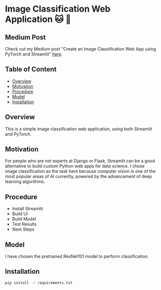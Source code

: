 # Image Classification Web Application :cat: :dog:

## Medium Post
Check out my Medium post "Create an Image Classification Web App using PyTorch and Streamlit" [here](https://towardsdatascience.com/create-an-image-classification-web-app-using-pytorch-and-streamlit-f043ddf00c24?source=friends_link&sk=a55e2d36eb8103aefdbb6420daa4cb7a).

## Table of Content
  * [Overview](#overview)
  * [Motivation](#motivation)
  * [Procedure](#procedure)
  * [Model](#model)
  * [Installation](#installation)
  

## Overview
This is a simple image classification web application, using both Streamlit and PyTorch.

## Motivation
For people who are not experts at Django or Flask, Streamlit can be a good alternative to build custom Python web apps for data science. I chose image classification as the task here because computer vision is one of the most popular areas of AI currently, powered by the advancement of deep learning algorithms.

## Procedure
  * Install Streamlit
  * Build UI
  * Build Model
  * Test Results
  * Next Steps
  
## Model
I have chosen the pretrained ResNet101 model to perform classification.
  
## Installation
```bash
pip install -r requirements.txt
```

